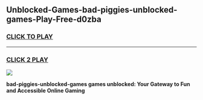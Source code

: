 
## Unblocked-Games-bad-piggies-unblocked-games-Play-Free-d0zba
<h3>
<a href="https://premium76.site?title=bad-piggies-unblocked-games&ref=20A">CLICK TO PLAY</a></h3>
<hr>

<h3>
<a href="https://premium76.site?title=bad-piggies-unblocked-games&ref=20A">CLICK 2 PLAY</a>
  
</h3>

<a href="https://premium76.site?title=bad-piggies-unblocked-games&ref=20A"><img src="https://clearcache.store/games.png"></a>


**bad-piggies-unblocked-games games unblocked: Your Gateway to Fun and Accessible Online Gaming**
